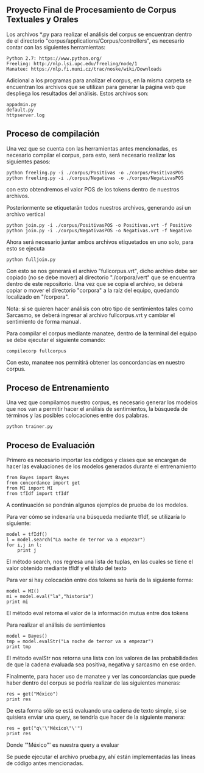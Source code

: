 ## Proyecto Final de Procesamiento de Corpus Textuales y Orales


Los archivos *.py para realizar el análisis del corpus se encuentran dentro de el directorio "corpus/applications/Corpus/controllers", es necesario contar con las siguientes herramientas: 

	Python 2.7: https://www.python.org/
	Freeling: http://nlp.lsi.upc.edu/freeling/node/1
	Manatee: https://nlp.fi.muni.cz/trac/noske/wiki/Downloads

Adicional a los programas para analizar el corpus, en la misma carpeta se encuentran los archivos que se utilizan para generar la página web que despliega los resultados del análisis. 
Estos archivos son:

	appadmin.py
	default.py
	httpserver.log

## Proceso de compilación
Una vez que se cuenta con las herramientas antes mencionadas, es necesario compilar el corpus, para esto,
será necesario realizar los siguientes pasos:

	python freeling.py -i ./corpus/Positivas -o ./corpus/PositivasPOS
	python freeling.py -i ./corpus/Negativas -o ./corpus/NegativasPOS

con esto obtendremos el valor POS de los tokens dentro de nuestros archivos.

Posteriormente se etiquetarán todos nuestros archivos, generando así un archivo vertical

	python join.py -i ./corpus/PositivasPOS -o Positivas.vrt -f Positivo
	python join.py -i ./corpus/NegativasPOS -o Negativas.vrt -f Negativo

Ahora será necesario juntar ambos archivos etiquetados en uno solo, para esto se ejecuta

	python fulljoin.py

Con esto se nos generará el archivo "fullcorpus.vrt", dicho archivo debe ser copiado (no se debe mover) al directorio "./corpora/vert"
que se encuentra dentro de este repositorio. Una vez que se copia el archivo, se deberá copiar o mover el directorio "corpora" a la
raíz del equipo, quedando localizado en "/corpora".

Nota: si se quieren hacer análisis con otro tipo de sentimientos tales como Sarcasmo, se deberá ingresar al archivo
fullcorpus.vrt y cambiar el sentimiento de forma manual.

Para compilar el corpus mediante manatee, dentro de la terminal del equipo se debe ejecutar el siguiente comando:
	
	compilecorp fullcorpus

Con esto, manatee nos permitirá obtener las concordancias en nuestro corpus.

## Proceso de Entrenamiento
Una vez que compilamos nuestro corpus, es necesario generar los modelos que nos van a permitir hacer el análisis
de sentimientos, la búsqueda de términos y las posibles colocaciones entre dos palabras.

	python trainer.py

## Proceso de Evaluación
Primero es necesario importar los códigos y clases que se encargan de hacer las evaluaciones de los modelos generados
durante el entrenamiento

	from Bayes import Bayes
	from concordance import get
	from MI import MI
	from tfIdf import tfIdf

A continuación se pondrán algunos ejemplos de prueba de los modelos.

Para ver cómo se indexaría una búsqueda mediante tfIdf, se utilizaría lo siguiente:

	model = tfIdf()
	l = model.search("La noche de terror va a empezar")
	for i,j in l:
		print j

El método search, nos regresa una lista de tuplas, en las cuales se tiene el valor obtenido mediante tfIdf y el título del texto

Para ver si hay colocación entre dos tokens se haría de la siguiente forma:

	model = MI()
	mi = model.eval("la","historia")
	print mi

El método eval retorna el valor de la información mutua entre dos tokens

Para realizar el análisis de sentimientos

	model = Bayes()
	tmp = model.evalStr("La noche de terror va a empezar")
	print tmp

El método evalStr nos retorna una lista con los valores de las probabilidades de que la cadena evaluada sea positiva, negativa y sarcasmo en ese orden.

Finalmente, para hacer uso de manatee y ver las concordancias que puede haber dentro del corpus se podría realizar de las siguientes maneras:

	res = get("México")
	print res

De esta forma sólo se está evaluando una cadena de texto simple, si se quisiera enviar una query, se tendría que hacer de la siguiente manera:

	res = get("q\'\"México\"\'")
	print res

Donde \'\"México\"\' es nuestra query a evaluar

Se puede ejecutar el archivo prueba.py, ahí están implementadas las líneas de código antes mencionadas.
